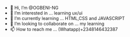 - 👋 Hi, I’m @OGBENI-NG
- 👀 I’m interested in ... learning ux/ui 
- 🌱 I’m currently learning ... HTML,CSS and JAVASCRIPT
- 💞️ I’m looking to collaborate on ... my learning
- 📫 How to reach me ... (Whatapp)+2348146432387 

<!---
OGBENI-NG/OGBENI-NG is a ✨ special ✨ repository because its `README.md` (this file) appears on your GitHub profile.
You can click the Preview link to take a look at your changes.
--->
